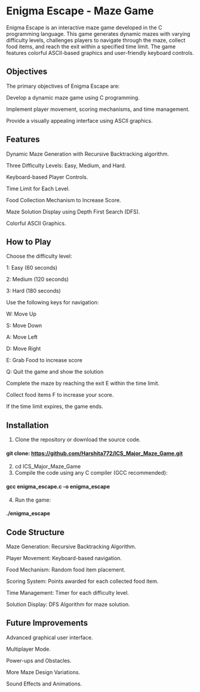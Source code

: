 
# Enigma Escape - Maze Game

Enigma Escape is an interactive maze game developed in the C programming language. This game generates dynamic mazes with varying difficulty levels, challenges players to navigate through the maze, collect food items, and reach the exit within a specified time limit. The game features colorful ASCII-based graphics and user-friendly keyboard controls.

## Objectives

The primary objectives of Enigma Escape are:

Develop a dynamic maze game using C programming.

Implement player movement, scoring mechanisms, and time management.

Provide a visually appealing interface using ASCII graphics.

## Features

Dynamic Maze Generation with Recursive Backtracking algorithm.

Three Difficulty Levels: Easy, Medium, and Hard.

Keyboard-based Player Controls.

Time Limit for Each Level.

Food Collection Mechanism to Increase Score.

Maze Solution Display using Depth First Search (DFS).

Colorful ASCII Graphics.

## How to Play

Choose the difficulty level:

1: Easy (60 seconds)

2: Medium (120 seconds)

3: Hard (180 seconds)

Use the following keys for navigation:

W: Move Up

S: Move Down

A: Move Left

D: Move Right

E: Grab Food to increase score

Q: Quit the game and show the solution

Complete the maze by reaching the exit E within the time limit.

Collect food items F to increase your score.

If the time limit expires, the game ends.

## Installation

1. Clone the repository or download the source code.
#### git clone: https://github.com/Harshita772/ICS_Major_Maze_Game.git
2. cd ICS_Major_Maze_Game
3. Compile the code using any C compiler (GCC recommended): 
#### gcc enigma_escape.c -o enigma_escape
4. Run the game:
#### ./enigma_escape

## Code Structure

Maze Generation: Recursive Backtracking Algorithm.

Player Movement: Keyboard-based navigation.

Food Mechanism: Random food item placement.

Scoring System: Points awarded for each collected food item.

Time Management: Timer for each difficulty level.

Solution Display: DFS Algorithm for maze solution.

## Future Improvements

Advanced graphical user interface.

Multiplayer Mode.

Power-ups and Obstacles.

More Maze Design Variations.

Sound Effects and Animations.
